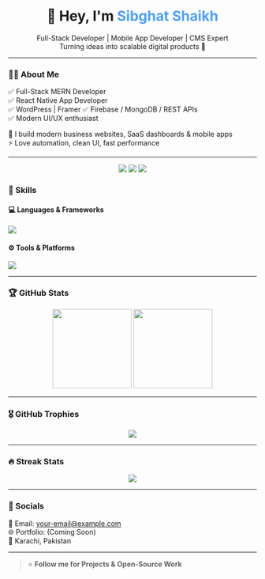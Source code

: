 <h1 align="center">👋 Hey, I'm <span style="color:#4D9FFF">Sibghat Shaikh</span></h1>

<p align="center">
Full-Stack Developer | Mobile App Developer | CMS Expert
<br/>
Turning ideas into scalable digital products 🚀
</p>

---

### 🧑‍💻 About Me  
✅ Full-Stack MERN Developer  
✅ React Native App Developer  
✅ WordPress | Framer 
✅ Firebase / MongoDB / REST APIs  
✅ Modern UI/UX enthusiast  

💼 I build modern business websites, SaaS dashboards & mobile apps  
⚡ Love automation, clean UI, fast performance  

---


<p align="center">
<a href="#"><img src="https://img.shields.io/badge/MERN-DEVELOPER-green?style=for-the-badge"></a>
<a href="#"><img src="https://img.shields.io/badge/REACT-NATIVE-blue?style=for-the-badge"></a>
<a href="#"><img src="https://img.shields.io/badge/CMS%20Expert-WordPress-black?style=for-the-badge"></a>
</p>



### 🚀 Skills

#### 💻 Languages & Frameworks
<img src="https://skillicons.dev/icons?i=js,ts,react,next,node,express,mongo,firebase,html,css,tailwind,bootstrap,wordpress" />

#### ⚙️ Tools & Platforms
<img src="https://skillicons.dev/icons?i=git,github,vscode,figma,vercel,linux,postman" />

---

### 🏆 GitHub Stats

<p align="center">
<img src="https://github-readme-stats.vercel.app/api?username=Sibghat001&show_icons=true&theme=tokyonight" height="160"/>
<img src="https://github-readme-stats.vercel.app/api/top-langs/?username=Sibghat001&layout=compact&theme=tokyonight" height="160"/>
</p>

---

### 🎖️ GitHub Trophies
<p align="center">
<img src="https://github-profile-trophy.vercel.app/?username=Sibghat001&theme=onedark&no-frame=true&margin-w=5" />
</p>

---

### 🔥 Streak Stats
<p align="center">
<img src="https://github-readme-streak-stats.herokuapp.com/?user=Sibghat001&theme=tokyonight" />
</p>

---

### 💬 Socials  
📧 Email: your-email@example.com  
🌐 Portfolio: (Coming Soon)  
📍 Karachi, Pakistan  

---

> ⭐ **Follow me for Projects & Open-Source Work**

